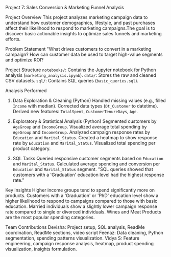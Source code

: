 Project 7: Sales Conversion & Marketing Funnel Analysis

Project Overview
This project analyzes marketing campaign data to understand how customer demographics, lifestyle, and past purchases affect their likelihood to respond to marketing campaigns.The goal is to discover basic actionable insights to optimize sales funnels and marketing efforts.

Problem Statement
"What drives customers to convert in a marketing campaign? How can customer data be used to target high-value segments and optimize ROI?

Project Structure
 `notebooks/`: Contains the Jupyter notebook for Python analysis (`marketing_analysis.ipynb`).
 `data/`: Stores the raw and cleaned CSV datasets.
 `sql/`: Contains SQL queries (`basic_queries.sql`).

Analysis Performed

1. Data Exploration & Cleaning (Python)
Handled missing values (e.g., filled `Income` with median).
Corrected data types (`Dt_Customer` to datetime).
Derived new features: `TotalSpent`, `CustomerTenureDays`, `Age`.

2. Exploratory & Statistical Analysis (Python)
Segmented customers by `AgeGroup` and `IncomeGroup`.
Visualized average total spending by `AgeGroup` and `IncomeGroup`.
Analyzed campaign response rates by `Education` and `Marital_Status`.
Created a heatmap to show response rate by `Education` and `Marital_Status`.
Visualized total spending per product category.

3. SQL Tasks
Queried responsive customer segments based on `Education` and `Marital_Status`.
Calculated average spending and conversion per `Education` and `Marital_Status` segment.
  "SQL queries showed that customers with a 'Graduation' education level had the highest response rate."

Key Insights 
Higher income groups tend to spend significantly more on products.
Customers with a 'Graduation' or 'PhD' education level show a higher likelihood to respond to campaigns compared to those with basic education.
Married individuals show a slightly lower campaign response rate compared to single or divorced individuals.
Wines and Meat Products are the most popular spending categories.


Team Contributions 
Devisha: Project setup, SQL analysis, ReadMe coordination, ReadMe sections, video script
Feenaz:  Data cleaning, Python segmentation, spending patterns visualization.
Vidya S:  Feature engineering, campaign response analysis, heatmap, product spending visualization, insights formulation.


